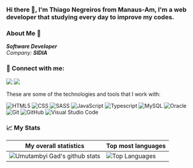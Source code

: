 ### Hi there 👋, I'm Thiago Negreiros from Manaus-Am, I'm a web developer that studying every day to improve my codes.

### About Me 🔭
<p>
  <em>
   <b>Software Developer</b><br>
   Company: <b>SIDIA </b>
  </em>  
</p>

### 👥 Connect with me:
<p align="left">
  <a href="https://www.linkedin.com/in/thiago-negreiros-61a591a0/"><img src="https://img.shields.io/badge/-Thiago%20Negreiros-333333?style=white&logo=linkedin"/></a>
  <a href="mailto:negreiros.t@gmail.com"><img src="https://img.shields.io/badge/-negreiros.t@gmail.com-333333?style=white&logo=gmail"/></a>
</p>

These are some of the technologies and tools that I work with:

  
  ![HTML5](https://img.shields.io/badge/-HTML5-333333?style=flat&logo=HTML5)
  ![CSS](https://img.shields.io/badge/-CSS-333333?style=flat&logo=CSS3&logoColor=1572B6)
  ![SASS](https://img.shields.io/badge/-Sass-333333?style=white&logo=sass)
  ![JavaScript](https://img.shields.io/badge/-JavaScript-333333?style=flat&logo=javascript)
  ![Typescript](https://img.shields.io/badge/-Typescript-333333?style=flat&logo=typescript)
  ![MySQL](https://img.shields.io/badge/-MySQL-333333?style=flat&logo=mysql)
  ![Oracle](https://img.shields.io/badge/-Oracle%20PL/SQL-333333?style=white&logo=oracle)
  ![Git](https://img.shields.io/badge/-Git-333333?style=flat&logo=git)
  ![GitHub](https://img.shields.io/badge/-GitHub-333333?style=flat&logo=github)
  ![Visual Studio Code](https://img.shields.io/badge/-Visual%20Studio%20Code-333333?style=flat&logo=visual-studio-code&logoColor=007ACC)

### 📈 My Stats
|My overall statistics|Top most languages |
|------------------|-------------|
|![Umutambyi Gad's github stats](https://github-readme-stats.vercel.app/api?username=thiagonegreiros&show_icons=true&hide_border=true&count_private=true&theme=tokyonight)|![Top Languages](https://github-readme-stats.vercel.app/api/top-langs/?username=thiagonegreiros&langs_count=10&count_private=true&hide_border=true&theme=tokyonight&layout=compact)|


<!--
**thiagonegreiros/thiagonegreiros** is a ✨ _special_ ✨ repository because its `README.md` (this file) appears on your GitHub profile.

Here are some ideas to get you started:

- 🔭 I’m currently working on ...
- 🌱 I’m currently learning ...
- 👯 I’m looking to collaborate on ...
- 🤔 I’m looking for help with ...
- 💬 Ask me about ...
- 📫 How to reach me: ...
- 😄 Pronouns: ...
- ⚡ Fun fact: ...
-->

